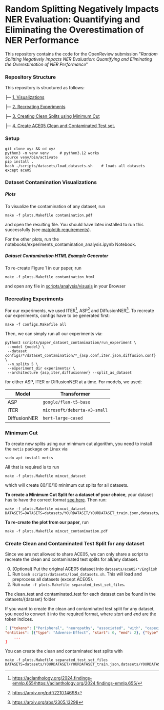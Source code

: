 # Random Splitting Negatively Impacts NER Evaluation: Quantifying and Eliminating the Overestimation of NER Performance

This repository contains the code for the OpenReview submission "*Random Splitting Negatively Impacts NER Evaluation:
Quantifying and Eliminating the Overestimation of NER Performance*"

### Repository Structure

This repository is structured as follows:

├─ [1. Visualizations](#dataset-contamination-visualizations)

├─ [2. Recreating Experiments](#recreating-experiments)

├─ [3. Creating Clean Splits using Minimum Cut](#minimum-cut)

├─ [4. Create ACE05 Clean and Contaminated Test set.](#create-clean-and-contaminated-test-split-for-any-dataset)



### Setup

```shell
git clone xyz && cd xyz
python3 -m venv venv     # python3.12 works   
source venv/bin/activate
pip install .
bash ./scripts/datasets/load_datasets.sh    # loads all datasets except ace05
```
### Dataset Contamination Visualizations

##### Plots

To visualize the contamination of any dataset, run
```shell
make -f plots.Makefile contamination.pdf
```
and open the resulting file. You should have latex installed to run this successfully (see [matplotib requirements](https://matplotlib.org/stable/api/texmanager_api.html)).

For the other plots, run the notebooks/experiments_contamination_analysis.ipynb Notebook.

##### Dataset Contamination HTML Example Generator

To re-create Figure 1 in our paper, run
```shell
make -f plots.Makefile contamination_html
```
and open any file in [scripts/analysis/visuals](scripts/analysis/visuals) in your Browser


### Recreating Experiments

For our experiments, we used ITER[^iter], ASP[^asp] and DiffusionNER[^diff].
To recreate our experiments, configs have to be generated first:

```shell
make -f configs.Makefile all
```

Then, we can simply run all our experiments via:

```shell
python3 scripts/paper_dataset_contamination/run_experiment \
 --model {model} \
 --dataset configs/*/dataset_contamination/*_{asp.conf,iter.json,diffusion.conf} \
 --n_splits 5 \
 --experiment_dir experiments/ \
 --architecture {asp,iter,diffusionner} --split_as_dataset
```

for either ASP, ITER or DiffusionNER at a time.
For models, we used:

| Model        | Transformer                  |
|--------------|------------------------------|
| ASP          | `google/flan-t5-base`        |
| ITER         | `microsoft/deberta-v3-small` |
| DiffusionNER | `bert-large-cased`           |

[^iter]: https://aclanthology.org/2024.findings-emnlp.655/https://aclanthology.org/2024.findings-emnlp.655/

[^asp]: https://arxiv.org/pdf/2210.14698

[^diff]: https://arxiv.org/abs/2305.13298

### Minimum Cut

To create new splits using our minimum cut algorithm, you need to install the `metis` package on Linux via

```shell
sudo apt install metis
```

All that is required is to run

```shell
make -f plots.Makefile mincut_dataset
```

which will create 80/10/10 minimum cut splits for all datasets.

**To create a Minimum Cut Split for a dataset of your choice**, your dataset has to have the correct format [see here](#create-clean-and-contaminated-test-split-for-any-dataset).
Then run:
```shell
make -f plots.Makefile mincut_dataset DATASETS=DATASETS=datasets/YOURDATASET/YOURDATASET_train.json,datasets/YOURDATASET/YOURDATASET_dev.json,datasets/YOURDATASET/YOURDATASET_test.json,YOURDATASET
```

**To re-create the plot from our paper**, run
```shell
make -f plots.Makefile mincut_contamination.pdf
```


### Create Clean and Contaminated Test Split for any dataset

Since we are not allowed to share ACE05, we can only share a script to recreate the clean
and contaminated test splits for all/any dataset.

0. (Optional) Put the original ACE05 dataset into `datasets/ace05/*/English`
1. Run `bash scripts/datasets/load_datasets.sh`. This will load and preprocess all datasets (except ACE05).
2. Run `make -f plots.Makefile separated_test_set_files`.

The clean_test and contaminated_test for each dataset can be found in the datasets/{dataset} folder

If you want to create the clean and contaminated test split for any dataset, you need to convert it into the required format,
where *start* and *end* are the token indices.
```json
[ {"tokens": ["Peripheral", "neuropathy", "associated", "with", "capecitabine", "."],
"entities": [{"type": "Adverse-Effect", "start": 0, "end": 2}, {"type": "Drug", "start": 4, "end": 5}],
    ...
]
```

You can create the clean and contaminated test splits with
```shell
make -f plots.Makefile separated_test_set_files DATASETS=datasets/YOURDATASET/YOURDATASET_train.json,datasets/YOURDATASET/YOURDATASET_test.json,YOURDATASET
```
